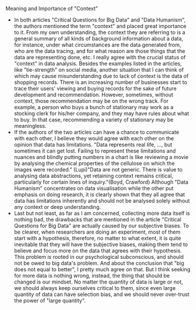 <!-- Reading Response 1 -- Data Intro -- 0207 -- Tina-->
Meaning and Importance of "Context"
- In both articles "Critical Questions for Big Data" and "Data Humanism", the authors mentioned the term "context" and placed great importance to it. From my own understanding, the context they are referring to is a general summary of all kinds of background information about a data, for instance, under what circumstances are the data generated from, who are the data tracing, and for what reason are those things that the data are representing done, etc. I really agree with the crucial status of "context" in data analysis. Besides the examples listed in the articles, like "tie-strength" on social media, another situation that I can think of which may cause misunderstanding due to lack of context is the data of shopping records. There is an increasing number of businesses start to trace their users' viewing and buying records for the sake of future development and recommendation. However, sometimes, without context, those recommendation may be on the wrong track. For example, a person who buys a bunch of stationary may work as a stocking clerk for his/her company, and they may have rules about what to buy. In that case, recommending a variety of stationary may be meaningless.
- If the authors of the two articles can have a chance to communicate with each other, I believe they would agree with each other on the opinion that data has limitations. "Data represents real life, ..., but sometimes it can get lost. Failing to represent these limitations and nuances and blindly putting numbers in a chart is like reviewing a movie by analysing the chemical properties of the cellulose on which the images were recorded." (Lupi)"Data are not generic. There is value to analysing data abstractions, yet retaining context remains critical, particularly for certain lines of inquiry."(Boyd, Crawford) Although "Data Humanism" concentrates on data visualisation while the other put emphasis on doing research, it is clearly shown that they all agree that data has limitations inherently and should not be analysed solely without any context or deep understanding.
- Last but not least, as far as I am concerned, collecting more data itself is nothing bad, the drawbacks that are mentioned in the article "Critical Questions for Big Data" are actually caused by our subjective biases. To be clearer, when researchers are doing an experiment, most of them start with a hypothesis, therefore, no matter to what extent, it is quite inevitable that they will have the subjective biases, making them tend to believe and focus more on the data that agrees with their hypothesis. This problem is rooted in our psychological subconscious, and should not be owed to big data's problem. And about the conclusion that "big does not equal to better", I pretty much agree on that. But I think seeking for more data is nothing wrong, instead, the thing that should be changed is our mindset. No matter the quantity of data is large or not, we should always keep ourselves critical to them, since even large quantity of data can have selection bias, and we should never over-trust the power of "large quantity".
